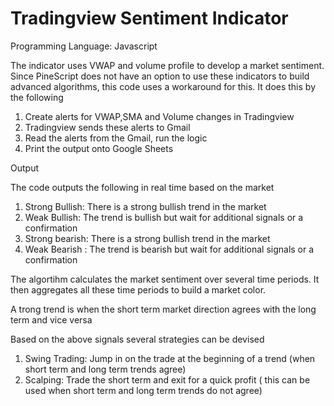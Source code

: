 # **Tradingview Sentiment Indicator**

Programming Language: Javascript

The indicator uses VWAP and volume profile to develop a market sentiment. Since PineScript does not have an option to use these indicators to build advanced algorithms, this code uses a workaround for this. It does this by the following

1. Create alerts for VWAP,SMA and Volume changes in Tradingview 
2. Tradingview sends these alerts to Gmail
3. Read the alerts from the Gmail, run the logic
4. Print the output onto Google Sheets

Output

The code outputs the following in real time based on the market

1. Strong Bullish: There is a strong bullish trend in the market
2. Weak Bullish: The trend is bullish but wait for additional signals or a confirmation
3. Strong bearish: There is a strong bullish trend in the market
4. Weak Bearish : The trend is bearish but wait for additional signals or a confirmation

The algortihm calculates the market sentiment over several time periods. It then aggregates all these time periods to build a market color. 

  A trong trend is when the short term market direction agrees with the long term and vice versa
  
  Based on the above signals several strategies can be devised
  
  1. Swing Trading: Jump in on the trade at the beginning of a trend (when short term and long term trends agree)
  2. Scalping: Trade the short term and exit for a quick profit ( this can be used when short term and long term trends do not agree)
